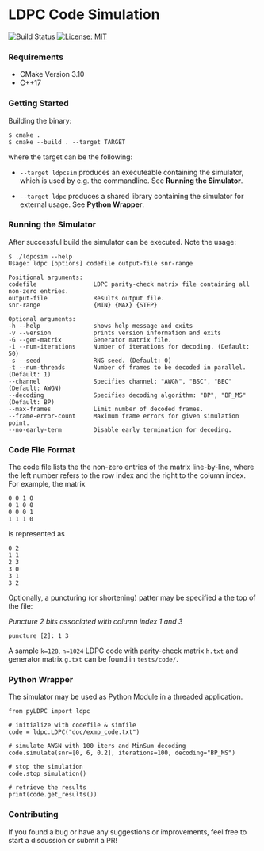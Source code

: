 # LDPC Code Simulation

![Build Status](https://github.com/heat1q/libldpc/workflows/Build/badge.svg)
[![License: MIT](https://img.shields.io/badge/License-MIT-yellow.svg)](https://opensource.org/licenses/MIT)

### Requirements
* CMake Version 3.10
* C++17 

### Getting Started
Building the binary:

```
$ cmake .
$ cmake --build . --target TARGET
```
where the target can be the following:
* `--target ldpcsim` produces an executeable containing the simulator, which is used by e.g. the commandline. See **Running the Simulator**.

* `--target ldpc` produces a shared library containing the simulator for external usage. See **Python Wrapper**.

### Running the Simulator
After successful build the simulator can be executed. Note the usage:
```
$ ./ldpcsim --help
Usage: ldpc [options] codefile output-file snr-range 

Positional arguments:
codefile                LDPC parity-check matrix file containing all non-zero entries.
output-file             Results output file.
snr-range               {MIN} {MAX} {STEP}

Optional arguments:
-h --help               shows help message and exits
-v --version            prints version information and exits
-G --gen-matrix         Generator matrix file.
-i --num-iterations     Number of iterations for decoding. (Default: 50)
-s --seed               RNG seed. (Default: 0)
-t --num-threads        Number of frames to be decoded in parallel. (Default: 1)
--channel               Specifies channel: "AWGN", "BSC", "BEC" (Default: AWGN)
--decoding              Specifies decoding algorithm: "BP", "BP_MS" (Default: BP)
--max-frames            Limit number of decoded frames.
--frame-error-count     Maximum frame errors for given simulation point.
--no-early-term         Disable early termination for decoding.
```

### Code File Format
The code file lists the the non-zero entries of the matrix line-by-line, 
where the left number refers to the row index and the right to the column index. For example, the matrix 
```
0 0 1 0
0 1 0 0
0 0 0 1
1 1 1 0
```
is represented as
```
0 2
1 1
2 3
3 0
3 1
3 2
```
Optionally, a puncturing (or shortening) patter may be specified a the top of the file:

*Puncture 2 bits associated with column index 1 and 3*
```
puncture [2]: 1 3 
```
A sample `k=128`, `n=1024` LDPC code with parity-check matrix `h.txt` and generator matrix `g.txt` can be found in `tests/code/`.


### Python Wrapper
The simulator may be used as Python Module in a threaded application.
```
from pyLDPC import ldpc

# initialize with codefile & simfile
code = ldpc.LDPC("doc/exmp_code.txt")

# simulate AWGN with 100 iters and MinSum decoding
code.simulate(snr=[0, 6, 0.2], iterations=100, decoding="BP_MS")

# stop the simulation
code.stop_simulation()

# retrieve the results
print(code.get_results())
```

### Contributing
If you found a bug or have any suggestions or improvements, feel free to start a discussion or submit a PR!